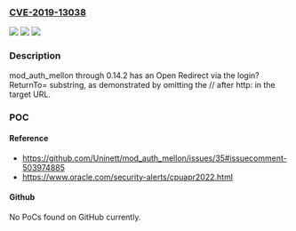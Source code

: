 ### [CVE-2019-13038](https://cve.mitre.org/cgi-bin/cvename.cgi?name=CVE-2019-13038)
![](https://img.shields.io/static/v1?label=Product&message=n%2Fa&color=blue)
![](https://img.shields.io/static/v1?label=Version&message=n%2Fa&color=blue)
![](https://img.shields.io/static/v1?label=Vulnerability&message=n%2Fa&color=brighgreen)

### Description

mod_auth_mellon through 0.14.2 has an Open Redirect via the login?ReturnTo= substring, as demonstrated by omitting the // after http: in the target URL.

### POC

#### Reference
- https://github.com/Uninett/mod_auth_mellon/issues/35#issuecomment-503974885
- https://www.oracle.com/security-alerts/cpuapr2022.html

#### Github
No PoCs found on GitHub currently.

